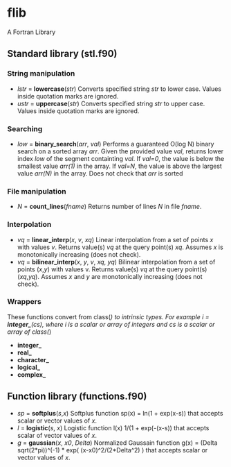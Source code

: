 # flib
A Fortran Library

## Standard library (stl.f90)
### String manipulation
* *lstr* = **lowercase**(*str*) Converts specified string *str* to lower case. Values inside quotation marks are ignored.
* *ustr* = **uppercase**(*str*) Converts specified string *str* to upper case. Values inside quotation marks are ignored.

### Searching
* *low* = **binary_search**(*arr*, *val*) Performs a guaranteed O(log N) binary search on a sorted array *arr*. Given the  provided value *val*, returns lower index *low* of the segment containting *val*. If *val=0*, the value is below the smallest value *arr(1)* in the array. If *val=N*, the value is above the largest value *arr(N)* in the array. Does not check that *arr* is sorted

### File manipulation
* *N* = **count_lines**(*fname*) Returns number of lines *N* in file *fname*.

### Interpolation
* *vq* = **linear_interp**(*x*, *v*, *xq*) Linear interpolation from a set of points *x* with values *v*. Returns value(s) *vq* at the query point(s) *xq*. Assumes *x* is monotonically increasing (does not check).
* *vq* = **bilinear_interp**(*x*, *y*, *v*, *xq*, *yq*) Bilinear interpolation from a set of points (*x*,*y*) with values v. Returns value(s) *vq* at the query point(s) (*xq*,*yq*). Assumes *x* and *y* are monotonically increasing (does not check).

### Wrappers
These functions convert from class(*) to intrinsic types. For example *i* = **integer_**(*cs*), where *i* is a scalar or array of integers and *cs* is a scalar or array of class(*)

* **integer_**
* **real_**
* **character_**
* **logical_**
* **complex_**

## Function library (functions.f90)
* *sp* = **softplus**(*s*,*x*) Softplus function sp(x) = ln(1 + exp(x-s)) that accepts scalar or vector values of *x*.
* *l* = **logistic**(*s*, *x*) Logistic function l(x) 1/(1 + exp(-(x-s)) that accepts scalar of vector values of *x*.
* *g* = **gaussian**(*x*, *x0*, *Delta*) Normalized Gaussain function g(x) = (Delta sqrt(2\*pi))^(-1) \* exp( (x-x0)^2/(2\*Delta^2) ) that accepts scalar or vector values of *x*.
